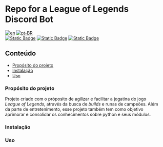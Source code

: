 # Repo for a League of Legends Discord Bot

[![en](https://img.shields.io/badge/lang-en-red.svg)](README.md)
[![pt-BR](https://img.shields.io/badge/lang-pt--BR-green.svg)](README.pt-BR.md)  
[![Static Badge](https://img.shields.io/badge/python-3.12.2-blue?logo=python)](https://www.python.org/downloads/)
[![Static Badge](https://img.shields.io/badge/selenium-4.17.2-brightgreen?logo=selenium)](https://www.selenium.dev/downloads/)
[![Static Badge](https://img.shields.io/badge/discord-2.3.2-blue?logo=discord)](https://discordpy.readthedocs.io/en/stable/#)

## Conteúdo
- [Propósito do projeto](#propósito-do-projeto)
- [Instalação](#instalação)
- [Uso](#uso)

### Propósito do projeto
Projeto criado com o próposito de agilizar e facilitar a jogatina do jogo _League of Legends_, através da busca de _builds_ e runas de campeões. Além da parte de entretenimento, esse projeto também tem como objetivo aprimorar e consolidar os conhecimentos sobre python e seus módulos.

### Instalação


### Uso

